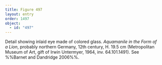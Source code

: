 ```yaml
---
title: Figure 497
layout: entry
order: 1497
object:
  - id: "497"
---
```


Detail showing inlaid eye made of colored glass. *Aquamanile in the Form of a Lion*, probably northern Germany, 12th century, H. 19.5 cm (Metropolitan Museum of Art, gift of Irwin Untermyer, 1964, inv. 64.101.1491). See %%Barnet and Dandridge 2006%%.
